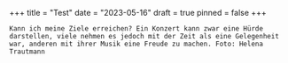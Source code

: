 +++
title = "Test"
date = "2023-05-16"
draft = true
pinned = false
+++
```
Kann ich meine Ziele erreichen? Ein Konzert kann zwar eine Hürde darstellen, viele nehmen es jedoch mit der Zeit als eine Gelegenheit war, anderen mit ihrer Musik eine Freude zu machen. Foto: Helena Trautmann

```

[](Hwre)